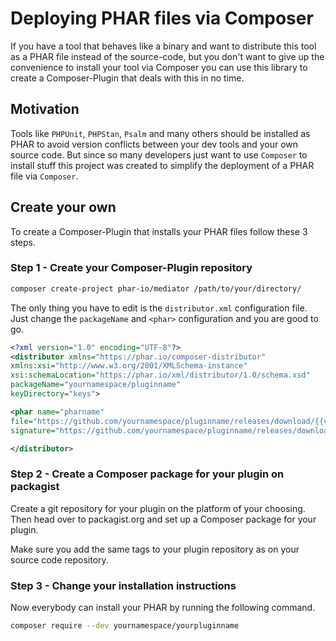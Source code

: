 # Deploying PHAR files via Composer

If you have a tool that behaves like a binary and want to distribute this tool as a
PHAR file instead of the source-code, but you don't want to give up the convenience
to install your tool via Composer you can use this library to create a Composer-Plugin
that deals with this in no time.

## Motivation

Tools like `PHPUnit`, `PHPStan`, `Psalm` and many others should be installed as PHAR to avoid
version conflicts between your dev tools and your own source code. But since so many developers
just want to use `Composer` to install stuff this project was created to simplify the deployment
of a PHAR file via `Composer`.

## Create your own

To create a Composer-Plugin that installs your PHAR files follow these 3 steps.

### Step 1 - Create your Composer-Plugin repository

```bash
composer create-project phar-io/mediator /path/to/your/directory/
```

The only thing you have to edit is the `distributor.xml` configuration file.
Just change the `packageName` and `<phar>` configuration and you are good to go.

```xml
<?xml version="1.0" encoding="UTF-8"?>
<distributor xmlns="https://phar.io/composer-distributor"
xmlns:xsi="http://www.w3.org/2001/XMLSchema-instance"
xsi:schemaLocation="https://phar.io/xml/distributor/1.0/schema.xsd"
packageName="yournamespace/pluginname"
keyDirectory="keys">

<phar name="pharname"
file="https://github.com/yournamespace/pluginname/releases/download/{{version}}/pharname.phar"
signature="https://github.com/yournamespace/pluginname/releases/download/{{version}}/pharname.phar.asc"/>

</distributor>
```

### Step 2 - Create a Composer package for your plugin on packagist

Create a git repository for your plugin on the platform of your choosing. Then head over to
packagist.org and set up a Composer package for your plugin.

Make sure you add the same tags to your plugin repository as on your source code repository.

### Step 3 - Change your installation instructions

Now everybody can install your PHAR by running the following command.

```bash
composer require --dev yournamespace/yourpluginname
```

